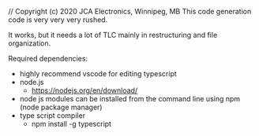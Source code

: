 // Copyright (c) 2020 JCA Electronics, Winnipeg, MB
This code generation code is very very very rushed.

It works, but it needs a lot of TLC mainly in restructuring and file organization.

Required dependencies:
* highly recommend vscode for editing typescript
* node.js
    * https://nodejs.org/en/download/
* node js modules can be installed from the command line using npm (node package manager)
* type script compiler
    * npm install -g typescript
